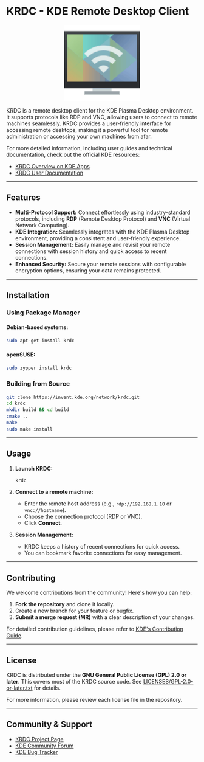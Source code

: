 # KRDC - KDE Remote Desktop Client

<p align="center">
  <img src="logo.png" alt="KRDC Logo" width="200">
</p>

KRDC is a remote desktop client for the KDE Plasma Desktop environment. It supports protocols like RDP and VNC, allowing users to connect to remote machines seamlessly. KRDC provides a user-friendly interface for accessing remote desktops, making it a powerful tool for remote administration or accessing your own machines from afar.

For more detailed information, including user guides and technical documentation, check out the official KDE resources:
- [KRDC Overview on KDE Apps](https://apps.kde.org/krdc/)
- [KRDC User Documentation](https://docs.kde.org/stable5/en/krdc/krdc/index.html)

---

## Features

- **Multi-Protocol Support:** Connect effortlessly using industry-standard protocols, including **RDP** (Remote Desktop Protocol) and **VNC** (Virtual Network Computing).
- **KDE Integration:** Seamlessly integrates with the KDE Plasma Desktop environment, providing a consistent and user-friendly experience.
- **Session Management:** Easily manage and revisit your remote connections with session history and quick access to recent connections.
- **Enhanced Security:** Secure your remote sessions with configurable encryption options, ensuring your data remains protected.

---

## Installation

### Using Package Manager

#### Debian-based systems:
```bash
sudo apt-get install krdc
```

#### openSUSE:
```bash
sudo zypper install krdc
```

### Building from Source
```bash
git clone https://invent.kde.org/network/krdc.git
cd krdc
mkdir build && cd build
cmake ..
make
sudo make install
```

---

## Usage

1. **Launch KRDC:**
   ```bash
   krdc
   ```

2. **Connect to a remote machine:**
   - Enter the remote host address (e.g., `rdp://192.168.1.10` or `vnc://hostname`).
   - Choose the connection protocol (RDP or VNC).
   - Click **Connect**.

3. **Session Management:**
   - KRDC keeps a history of recent connections for quick access.
   - You can bookmark favorite connections for easy management.

---

## Contributing

We welcome contributions from the community! Here's how you can help:

1. **Fork the repository** and clone it locally.
2. Create a new branch for your feature or bugfix.
3. **Submit a merge request (MR)** with a clear description of your changes.

For detailed contribution guidelines, please refer to [KDE's Contribution Guide](https://community.kde.org/Get_Involved/development).

---

## License

KRDC is distributed under the **GNU General Public License (GPL) 2.0 or later**. This covers most of the KRDC source code. See [LICENSES/GPL-2.0-or-later.txt](LICENSES/GPL-2.0-or-later.txt) for details.

For more information, please review each license file in the repository.

---

## Community & Support

- [KRDC Project Page](https://invent.kde.org/network/krdc)
- [KDE Community Forum](https://forum.kde.org/)
- [KDE Bug Tracker](https://bugs.kde.org/)
